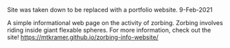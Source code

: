 Site was taken down to be replaced with a portfolio website. 9-Feb-2021

A simple informational web page on the activity of zorbing.  Zorbing involves riding inside giant flexable spheres.  For more information, check out the site!
https://mtkramer.github.io/zorbing-info-website/
